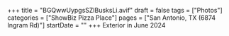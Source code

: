 +++
title = "BGQwwUypgsSZlBusksLi.avif"
draft = false
tags = ["Photos"]
categories = ["ShowBiz Pizza Place"]
pages = ["San Antonio, TX (6874 Ingram Rd)"]
startDate = ""
+++
Exterior in June 2024

